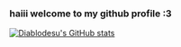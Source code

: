 ### haiii welcome to my github profile :3

[![Diablodesu's GitHub stats](https://github-readme-stats.vercel.app/api?username=Diablodesu&show_icons=true&theme=omni)](https://youtube.com/Diablodesu)
